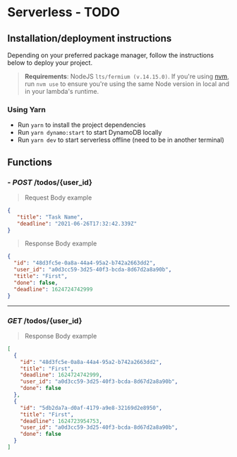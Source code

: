 # Serverless - TODO 


## Installation/deployment instructions

Depending on your preferred package manager, follow the instructions below to deploy your project.

> **Requirements**: NodeJS `lts/fermium (v.14.15.0)`. If you're using [nvm](https://github.com/nvm-sh/nvm), run `nvm use` to ensure you're using the same Node version in local and in your lambda's runtime.


### Using Yarn

- Run `yarn` to install the project dependencies
- Run `yarn dynamo:start` to start DynamoDB locally
- Run `yarn dev` to start serverless offline (need to be in another terminal)



## Functions

### - _POST_ **/todos/{user_id}**

 >Request Body example
 ```json
 {
    "title": "Task Name",
    "deadline": "2021-06-26T17:32:42.339Z"
 }
 ```

>Response Body example
```json
{
  "id": "48d3fc5e-0a8a-44a4-95a2-b742a2663dd2",
  "user_id": "a0d3cc59-3d25-40f3-bcda-8d67d2a8a90b",
  "title": "First",
  "done": false,
  "deadline": 1624724742999
}
```
---
### _GET_ **/todos/{user_id}**

>Response Body example
```json
[
  {
    "id": "48d3fc5e-0a8a-44a4-95a2-b742a2663dd2",
    "title": "First",
    "deadline": 1624724742999,
    "user_id": "a0d3cc59-3d25-40f3-bcda-8d67d2a8a90b",
    "done": false
  },
  {
    "id": "5db2da7a-d0af-4179-a9e8-32169d2e8950",
    "title": "First",
    "deadline": 1624723954753,
    "user_id": "a0d3cc59-3d25-40f3-bcda-8d67d2a8a90b",
    "done": false
  }
]
```

